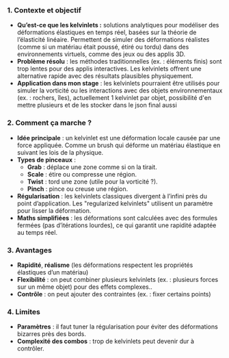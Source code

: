 ### 1. Contexte et objectif

- **Qu’est-ce que les kelvinlets :** solutions analytiques pour modéliser des déformations élastiques en temps réel, basées sur la théorie de l’élasticité linéaire. Permettent de simuler des déformations réalistes (comme si un matériau était poussé, étiré ou tordu) dans des environnements virtuels, comme des jeux ou des applis 3D.
- **Problème résolu** :  les méthodes traditionnelles (ex. : éléments finis) sont trop lentes pour des applis interactives. Les kelvinlets offrent une alternative rapide avec des résultats plausibles physiquement.
- **Application dans mon stage** :  les kelvinlets pourraient être utilisés pour simuler la vorticité ou les interactions avec des objets environnementaux (ex. : rochers, îles), actuellement 1 kelvinlet par objet, possibilité d'en mettre plusieurs et de les stocker dans le json final aussi
### 2. Comment ça marche ?

- **Idée principale** :  un kelvinlet est une déformation locale causée par une force appliquée. Comme un brush qui déforme un matériau élastique en suivant les lois de la physique.
- **Types de pinceaux** :
    - **Grab** : déplace une zone comme si on la tirait.
    - **Scale** : étire ou compresse une région.
    - **Twist** : tord une zone (utile pour la vorticité ?).
    - **Pinch** : pince ou creuse une région.
- **Régularisation** :  les kelvinlets classiques divergent à l’infini près du point d’application. Les "regularized kelvinlets" utilisent un paramètre pour lisser la déformation.
- **Maths simplifiées** :  les déformations sont calculées avec des formules fermées (pas d’itérations lourdes), ce qui garantit une rapidité adaptée au temps réel.
### 3. Avantages

- **Rapidité**,  **réalisme**  (les déformations respectent les propriétés élastiques d’un matériau)
- **Flexibilité** : on peut combiner plusieurs kelvinlets (ex. : plusieurs forces sur un même objet) pour des effets complexes..
- **Contrôle** : on peut ajouter des contraintes (ex. : fixer certains points)
### 4. Limites

- **Paramètres** : il faut tuner la régularisation pour éviter des déformations bizarres près des bords.
- **Complexité des combos** : trop de kelvinlets peut devenir dur à contrôler.